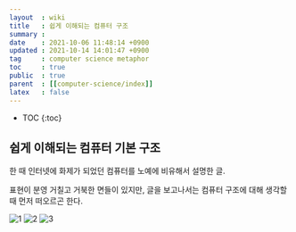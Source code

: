 ```yaml
---
layout  : wiki
title   : 쉽게 이해되는 컴퓨터 구조
summary : 
date    : 2021-10-06 11:48:14 +0900
updated : 2021-10-14 14:01:47 +0900
tag     : computer science metaphor
toc     : true
public  : true
parent  : [[computer-science/index]]
latex   : false
---
```

* TOC
{:toc}

## 쉽게 이해되는 컴퓨터 기본 구조

한 때 인터넷에 화제가 되었던 컴퓨터를 노예에 비유해서 설명한 글.

표현이 분영 거칠고 거북한 면들이 있지만,
글을 보고나서는 컴퓨터 구조에 대해 생각할 때 먼저 떠오르곤 한다.

![1](https://user-images.githubusercontent.com/39648594/136133318-a10374d2-73e6-4855-a488-b32a76cdb85e.jpeg)
![2](https://user-images.githubusercontent.com/39648594/136133351-5f0c0ef7-d7fe-41f8-a679-cbb7fc4952ab.jpeg)
![3](https://user-images.githubusercontent.com/39648594/136133367-abb1f8a0-f879-4207-9dc5-c07e6caef5e7.jpeg)

